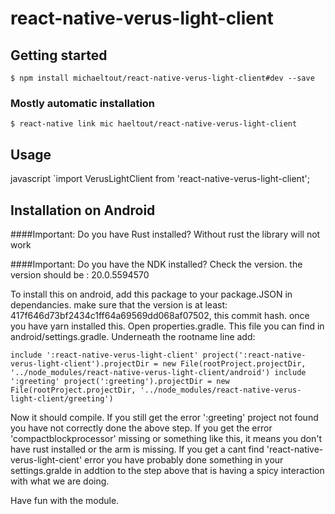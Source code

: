 # react-native-verus-light-client

## Getting started

`$ npm install michaeltout/react-native-verus-light-client#dev --save`

### Mostly automatic installation

`$ react-native link mic
haeltout/react-native-verus-light-client`

## Usage
javascript
`import VerusLightClient from 'react-native-verus-light-client';

## Installation on Android
####Important: Do you have Rust installed? Without rust the library will not work

####Important: Do you have the NDK installed? Check the version. the version should be : 20.0.5594570

To install this on android, add this package to your package.JSON in dependancies.
make sure that the version is at least: 417f646d73bf2434c1ff64a69569dd068af07502, this commit hash.
once you have yarn installed this. Open properties.gradle. This file you can find in android/settings.gradle. Underneath the rootname line add:

`include ':react-native-verus-light-client'
project(':react-native-verus-light-client').projectDir = new File(rootProject.projectDir, '../node_modules/react-native-verus-light-client/android')
include ':greeting'
project(':greeting').projectDir = new File(rootProject.projectDir, '../node_modules/react-native-verus-light-client/greeting')`

Now it should compile. If you still get the error ':greeting' project not found you have not correctly done the above step. If you get the error 'compactblockprocessor' missing or something like this, it means you don't have rust installed or the arm is missing. If you get a cant find 'react-native-verus-light-cient' error you have probably done something in your settings.gralde in addtion to the step above that is having a spicy interaction with what we are doing.

Have fun with the module.
